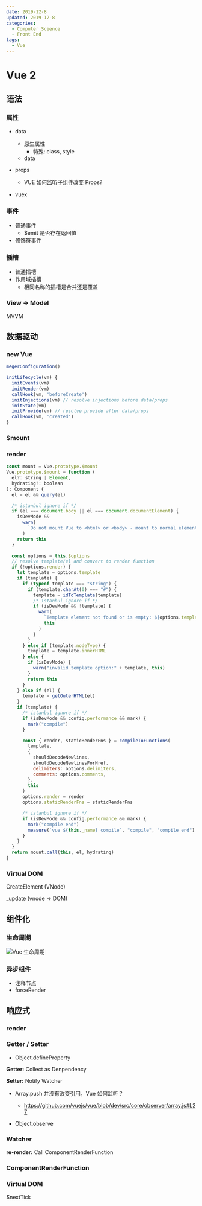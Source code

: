 ```yaml
---
date: 2019-12-8
updated: 2019-12-8
categories:
  - Computer Science
  - Front End
tags:
  - Vue
---
```


# Vue 2

## 语法

### 属性

- data
  - 原生属性
    - 特殊: class, style
  - data
- props

  - VUE 如何监听子组件改变 Props?

- vuex

### 事件

- 普通事件
  - $emit 是否存在返回值
- 修饰符事件

### 插槽

- 普通插槽
- 作用域插槽
  - 相同名称的插槽是合并还是覆盖

### View -> Model

MVVM

## 数据驱动

### new Vue

```typescript
megerConfiguration()

initLifecycle(vm) {
  initEvents(vm)
  initRender(vm)
  callHook(vm, 'beforeCreate')
  initInjections(vm) // resolve injections before data/props
  initState(vm)
  initProvide(vm) // resolve provide after data/props
  callHook(vm, 'created')
}
```

### $mount

### render

```javascript
const mount = Vue.prototype.$mount
Vue.prototype.$mount = function (
  el?: string | Element,
  hydrating?: boolean
): Component {
  el = el && query(el)

  /* istanbul ignore if */
  if (el === document.body || el === document.documentElement) {
    isDevMode &&
      warn(
        `Do not mount Vue to <html> or <body> - mount to normal elements instead.`
      )
    return this
  }

  const options = this.$options
  // resolve template/el and convert to render function
  if (!options.render) {
    let template = options.template
    if (template) {
      if (typeof template === "string") {
        if (template.charAt(0) === "#") {
          template = idToTemplate(template)
          /* istanbul ignore if */
          if (isDevMode && !template) {
            warn(
              `Template element not found or is empty: ${options.template}`,
              this
            )
          }
        }
      } else if (template.nodeType) {
        template = template.innerHTML
      } else {
        if (isDevMode) {
          warn("invalid template option:" + template, this)
        }
        return this
      }
    } else if (el) {
      template = getOuterHTML(el)
    }
    if (template) {
      /* istanbul ignore if */
      if (isDevMode && config.performance && mark) {
        mark("compile")
      }

      const { render, staticRenderFns } = compileToFunctions(
        template,
        {
          shouldDecodeNewlines,
          shouldDecodeNewlinesForHref,
          delimiters: options.delimiters,
          comments: options.comments,
        },
        this
      )
      options.render = render
      options.staticRenderFns = staticRenderFns

      /* istanbul ignore if */
      if (isDevMode && config.performance && mark) {
        mark("compile end")
        measure(`vue ${this._name} compile`, "compile", "compile end")
      }
    }
  }
  return mount.call(this, el, hydrating)
}
```

### Virtual DOM

CreateElement (VNode)

\_update (vnode -> DOM)

## 组件化

### 生命周期

![Vue 生命周期](./assets/vue2-lifecycle.png)

### 异步组件

- 注释节点
- forceRender

## 响应式

### render

### Getter / Setter

- Object.defineProperty

**Getter:** Collect as Denpendency

**Setter:** Notify Watcher

- Array.push 并没有改变引用，Vue 如何监听？

  - https://github.com/vuejs/vue/blob/dev/src/core/observer/array.js#L27

- Object.observe

### Watcher

**re-render:** Call ComponentRenderFunction

### ComponentRenderFunction

### Virtual DOM

$nextTick
